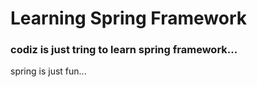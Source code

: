 # Learning Spring Framework
### codiz is just tring to learn spring framework...
spring is just fun...
